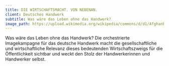 ```yaml
---
title: DIE WIRTSCHAFTSMACHT. VON NEBENAN.
client: Deutsches Handwerk
subtitle: Was wäre das Leben ohne das Handwerk?
image_path: https://upload.wikimedia.org/wikipedia/commons/d/d1/AfghanBiscuit.jpg
---
```

Was wäre das Leben ohne das Handwerk? Die orchestrierte Imagekampagne für das deutsche Handwerk macht die gesellschaftliche und wirtschaftliche Relevanz dieses bedeutenden Wirtschaftszweigs für die Öffentlichkeit sichtbar und weckt den Stolz der Handwerkerinnen und Handwerker selbst.